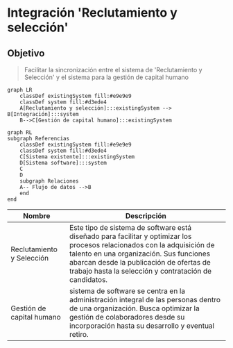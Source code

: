 # Integración 'Reclutamiento y selección'

## Objetivo
> Facilitar la sincronización entre el sistema de 'Reclutamiento y Selección' y el sistema para la gestión de capital humano


```mermaid
graph LR
    classDef existingSystem fill:#e9e9e9
    classDef system fill:#d3ede4
    A[Reclutamiento y selección]:::existingSystem --> B[Integración]:::system
    B-->C[Gestión de capital humano]:::existingSystem
```

```mermaid
graph RL
subgraph Referencias
    classDef existingSystem fill:#e9e9e9
    classDef system fill:#d3ede4
    C[Sistema existente]:::existingSystem
    D[Sistema software]:::system
    C
    D
    subgraph Relaciones
    A-- Flujo de datos -->B
    end
end
```

| Nombre      | Descripción |
| ----------- | ----------- |
| Reclutamiento y Selección | Este tipo de sistema de software está diseñado para facilitar y optimizar los procesos relacionados con la adquisición de talento en una organización. Sus funciones abarcan desde la publicación de ofertas de trabajo hasta la selección y contratación de candidatos. |
| Gestión de capital humano | sistema de software se centra en la administración integral de las personas dentro de una organización. Busca optimizar la gestión de colaboradores desde su incorporación hasta su desarrollo y eventual retiro. |